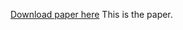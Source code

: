 <!-- ---
title: "Ptest  sdfkj saf"
# collection: publications
# permalink: /publication/2015-10-01-paper-title-number-3
#excerpt: 'This paper is about the number 3. The number 4 is left for future work.'
# date: 2015-10-01
#venue: 'Journal 1'
# paperurl: 'http://academicpages.github.io/files/paper3.pdf'
# citation: 'Your Name, You. (2015). &quot;Paper Title Number 3.&quot; <i>Journal 1</i>. 1(3).'
--- -->
[Download paper here](http://academicpages.github.io/files/paper3.pdf)
This is the paper. 